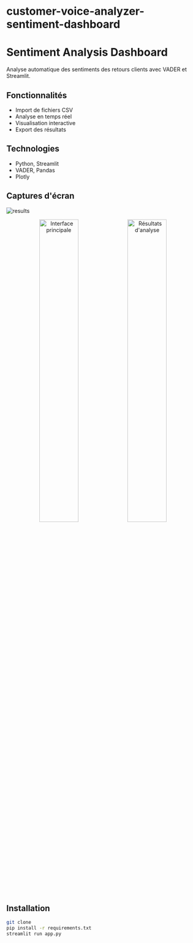 # customer-voice-analyzer-sentiment-dashboard
# Sentiment Analysis Dashboard

Analyse automatique des sentiments des retours clients avec VADER et Streamlit.

## Fonctionnalités
- Import de fichiers CSV
- Analyse en temps réel
- Visualisation interactive
- Export des résultats

## Technologies
- Python, Streamlit
- VADER, Pandas
- Plotly

## Captures d'écran
![results](https://github.com/user-attachments/assets/2e133b13-eac0-4907-a85a-4609a900f8ab)
<div align="center"> <img src="./screenshots/dashboard.png" width="45%" alt="Interface principale"> <img src="./screenshots/resul1.png" width="45%" alt="Résultats d'analyse"> </div>

## Installation
```bash
git clone 
pip install -r requirements.txt
streamlit run app.py



